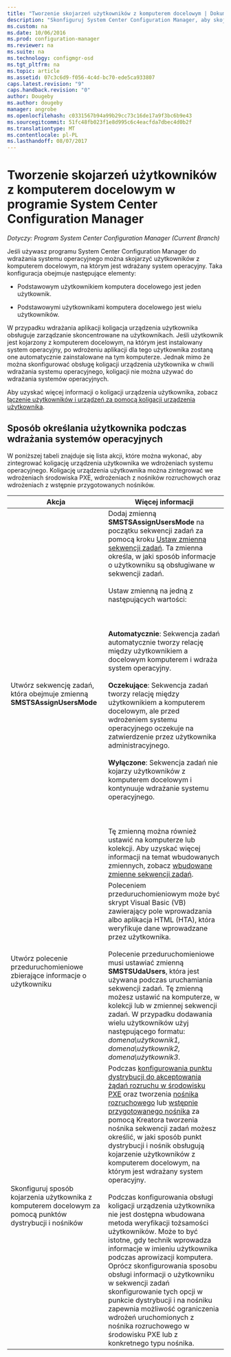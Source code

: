 ```yaml
---
title: "Tworzenie skojarzeń użytkowników z komputerem docelowym | Dokumentacja firmy Microsoft"
description: "Skonfiguruj System Center Configuration Manager, aby skojarzyć użytkowników z komputerów docelowych, podczas wdrażania systemów operacyjnych."
ms.custom: na
ms.date: 10/06/2016
ms.prod: configuration-manager
ms.reviewer: na
ms.suite: na
ms.technology: configmgr-osd
ms.tgt_pltfrm: na
ms.topic: article
ms.assetid: 07c3c6d9-f056-4c4d-bc70-ede5ca933807
caps.latest.revision: "9"
caps.handback.revision: "0"
author: Dougeby
ms.author: dougeby
manager: angrobe
ms.openlocfilehash: c0331567b94a99b29cc73c16de17a9f3bc6b9e43
ms.sourcegitcommit: 51fc48fb023f1e8d995c6c4eacfda7dbec4d0b2f
ms.translationtype: MT
ms.contentlocale: pl-PL
ms.lasthandoff: 08/07/2017
---
```

# <a name="associate-users-with-a-destination-computer-in-system-center-configuration-manager"></a>Tworzenie skojarzeń użytkowników z komputerem docelowym w programie System Center Configuration Manager

*Dotyczy: Program System Center Configuration Manager (Current Branch)*

Jeśli używasz programu System Center Configuration Manager do wdrażania systemu operacyjnego można skojarzyć użytkowników z komputerem docelowym, na którym jest wdrażany system operacyjny. Taka konfiguracja obejmuje następujące elementy:  

-   Podstawowym użytkownikiem komputera docelowego jest jeden użytkownik.  

-   Podstawowymi użytkownikami komputera docelowego jest wielu użytkowników.  

 W przypadku wdrażania aplikacji koligacja urządzenia użytkownika obsługuje zarządzanie skoncentrowane na użytkownikach. Jeśli użytkownik jest kojarzony z komputerem docelowym, na którym jest instalowany system operacyjny, po wdrożeniu aplikacji dla tego użytkownika zostaną one automatycznie zainstalowane na tym komputerze. Jednak mimo że można skonfigurować obsługę koligacji urządzenia użytkownika w chwili wdrażania systemu operacyjnego, koligacji nie można używać do wdrażania systemów operacyjnych.  

 Aby uzyskać więcej informacji o koligacji urządzenia użytkownika, zobacz [łączenie użytkowników i urządzeń za pomocą koligacji urządzenia użytkownika](../../apps/deploy-use/link-users-and-devices-with-user-device-affinity.md).  

## <a name="how-to-specify-a-user-when-you-deploy-operating-systems"></a>Sposób określania użytkownika podczas wdrażania systemów operacyjnych  
 W poniższej tabeli znajduje się lista akcji, które można wykonać, aby zintegrować koligację urządzenia użytkownika we wdrożeniach systemu operacyjnego. Koligację urządzenia użytkownika można zintegrować we wdrożeniach środowiska PXE, wdrożeniach z nośników rozruchowych oraz wdrożeniach z wstępnie przygotowanych nośników.  

|Akcja|Więcej informacji|  
|------------|----------------------|  
|Utwórz sekwencję zadań, która obejmuje zmienną **SMSTSAssignUsersMode**|Dodaj zmienną **SMSTSAssignUsersMode** na początku sekwencji zadań za pomocą kroku [Ustaw zmienną sekwencji zadań](../../osd/understand/task-sequence-steps.md#BKMK_SetTaskSequenceVariable). Ta zmienna określa, w jaki sposób informacje o użytkowniku są obsługiwane w sekwencji zadań.<br /><br /> Ustaw zmienną na jedną z następujących wartości:<br /><br /> <br /><br /> **Automatycznie**: Sekwencja zadań automatycznie tworzy relację między użytkownikiem a docelowym komputerem i wdraża system operacyjny.<br /><br /> **Oczekujące**: Sekwencja zadań tworzy relację między użytkownikiem a komputerem docelowym, ale przed wdrożeniem systemu operacyjnego oczekuje na zatwierdzenie przez użytkownika administracyjnego.<br /><br /> **Wyłączone**: Sekwencja zadań nie kojarzy użytkowników z komputerem docelowym i kontynuuje wdrażanie systemu operacyjnego.<br /><br /> <br /><br /> Tę zmienną można również ustawić na komputerze lub kolekcji. Aby uzyskać więcej informacji na temat wbudowanych zmiennych, zobacz [wbudowane zmienne sekwencji zadań](../../osd/understand/task-sequence-built-in-variables.md).|  
|Utwórz polecenie przeduruchomieniowe zbierające informacje o użytkowniku|Poleceniem przeduruchomieniowym może być skrypt Visual Basic (VB) zawierający pole wprowadzania albo aplikacja HTML (HTA), która weryfikuje dane wprowadzane przez użytkownika.<br /><br /> Polecenie przeduruchomieniowe musi ustawiać zmienną **SMSTSUdaUsers**, która jest używana podczas uruchamiania sekwencji zadań. Tę zmienną możesz ustawić na komputerze, w kolekcji lub w zmiennej sekwencji zadań. W przypadku dodawania wielu użytkowników użyj następującego formatu: *domena\użytkownik1, domena\użytkownik2, domena\użytkownik3*.|  
|Skonfiguruj sposób kojarzenia użytkownika z komputerem docelowym za pomocą punktów dystrybucji i nośników|Podczas [konfigurowania punktu dystrybucji do akceptowania żądań rozruchu w środowisku PXE](https://technet.microsoft.com/library/mt627944\(TechNet.10\).aspx#BKMK_PXEDistributionPoint) oraz tworzenia [nośnika rozruchowego](http://technet.microsoft.com/library/mt627921\(TechNet.10\).aspx) lub [wstępnie przygotowanego nośnika](https://technet.microsoft.com/library/mt627922\(TechNet.10\).aspx) za pomocą Kreatora tworzenia nośnika sekwencji zadań możesz określić, w jaki sposób punkt dystrybucji i nośnik obsługują kojarzenie użytkowników z komputerem docelowym, na którym jest wdrażany system operacyjny.<br /><br /> Podczas konfigurowania obsługi koligacji urządzenia użytkownika nie jest dostępna wbudowana metoda weryfikacji tożsamości użytkowników. Może to być istotne, gdy technik wprowadza informacje w imieniu użytkownika podczas aprowizacji komputera. Oprócz skonfigurowania sposobu obsługi informacji o użytkowniku w sekwencji zadań skonfigurowanie tych opcji w punkcie dystrybucji i na nośniku zapewnia możliwość ograniczenia wdrożeń uruchomionych z nośnika rozruchowego w środowisku PXE lub z konkretnego typu nośnika.|  
